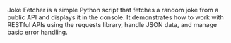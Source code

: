 Joke Fetcher is a simple Python script that fetches a random joke from a public API and displays it in the console. It demonstrates how to work with RESTful APIs using the requests library, handle JSON data, and manage basic error handling.
